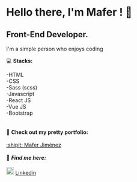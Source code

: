 # Hello there, I'm Mafer ! :elephant:
## Front-End Developer.

I'm a simple person who enjoys coding

:computer: **Stacks:**

-HTML </br>
-CSS</br>
-Sass (scss) </br>
-Javascript</br>
-React JS </br>
-Vue JS </br>
-Bootstrap</br>
<br></br>
:scroll: **Check out my pretty portfolio:**
<br></br>
[:shipit: Mafer Jiménez](https://maferjimnez.github.io/mafers-portfolio/) 
<br></br>
:dart: ***Find me here:***
<br></br>
<img src="https://i.postimg.cc/1tWpxw42/LI-In-Bug.png" width=20> [Linkedin](https://www.linkedin.com/in/mar%C3%ADa-fernanda-jim%C3%A9nez-8a33871b6/)
